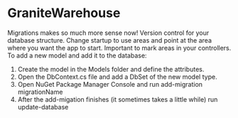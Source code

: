 # GraniteWarehouse
Migrations makes so much more sense now! Version control for your database structure.
Change startup to use areas and point at the area where you want the app to start.
Important to mark areas in your controllers.
To add a new model and add it to the database: 
1. Create the model in the Models folder and define the attributes. 
2. Open the DbContext.cs file and add a DbSet of the new model type.
3. Open NuGet Package Manager Console and run add-migration migrationName
4. After the add-migation finishes (it sometimes takes a little while) run update-database
